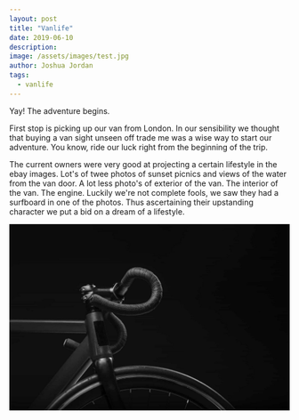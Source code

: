 ```yaml
---
layout: post
title: "Vanlife"
date: 2019-06-10
description: 
image: /assets/images/test.jpg
author: Joshua Jordan
tags: 
  - vanlife
---
```

Yay! The adventure begins.

First stop is picking up our van from London. In our sensibility we thought that buying a van sight unseen off trade me was a wise way to start our adventure. You know, ride our luck right from the beginning of the trip. 

The current owners were very good at projecting a certain lifestyle in the ebay images. Lot's of twee photos of sunset picnics and views of the water from the van door. A lot less photo's of exterior of the van. The interior of the van. The engine. Luckily we're not complete fools, we saw they had a surfboard in one of the photos. Thus ascertaining their upstanding character we put a bid on a dream of a lifestyle.

![Placeholder](/assets/images/placeholder-1.jpg)